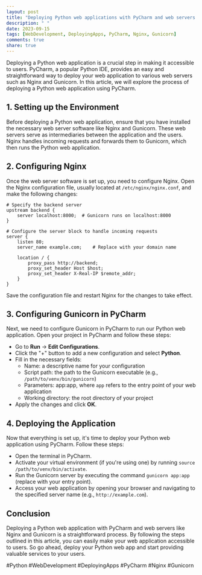 ```yaml
---
layout: post
title: "Deploying Python web applications with PyCharm and web servers (e.g., Nginx, Gunicorn)"
description: " "
date: 2023-09-15
tags: [WebDevelopment, DeployingApps, PyCharm, Nginx, Gunicorn]
comments: true
share: true
---
```


Deploying a Python web application is a crucial step in making it accessible to users. PyCharm, a popular Python IDE, provides an easy and straightforward way to deploy your web application to various web servers such as Nginx and Gunicorn. In this article, we will explore the process of deploying a Python web application using PyCharm.

## 1. Setting up the Environment

Before deploying a Python web application, ensure that you have installed the necessary web server software like Nginx and Gunicorn. These web servers serve as intermediaries between the application and the users. Nginx handles incoming requests and forwards them to Gunicorn, which then runs the Python web application.

## 2. Configuring Nginx

Once the web server software is set up, you need to configure Nginx. Open the Nginx configuration file, usually located at `/etc/nginx/nginx.conf`, and make the following changes:

```nginx
# Specify the backend server
upstream backend {
    server localhost:8000;  # Gunicorn runs on localhost:8000
}

# Configure the server block to handle incoming requests
server {
    listen 80;
    server_name example.com;    # Replace with your domain name

    location / {
        proxy_pass http://backend;
        proxy_set_header Host $host;
        proxy_set_header X-Real-IP $remote_addr;
    }
}
```

Save the configuration file and restart Nginx for the changes to take effect.

## 3. Configuring Gunicorn in PyCharm

Next, we need to configure Gunicorn in PyCharm to run our Python web application. Open your project in PyCharm and follow these steps:

- Go to **Run** -> **Edit Configurations**.
- Click the "+" button to add a new configuration and select **Python**.
- Fill in the necessary fields:
  - Name: a descriptive name for your configuration
  - Script path: the path to the Gunicorn executable (e.g., `/path/to/venv/bin/gunicorn`)
  - Parameters: app:app, where `app` refers to the entry point of your web application
  - Working directory: the root directory of your project
- Apply the changes and click **OK**.

## 4. Deploying the Application

Now that everything is set up, it's time to deploy your Python web application using PyCharm. Follow these steps:

- Open the terminal in PyCharm.
- Activate your virtual environment (if you're using one) by running `source /path/to/venv/bin/activate`.
- Run the Gunicorn server by executing the command `gunicorn app:app` (replace with your entry point).
- Access your web application by opening your browser and navigating to the specified server name (e.g., `http://example.com`).

## Conclusion

Deploying a Python web application with PyCharm and web servers like Nginx and Gunicorn is a straightforward process. By following the steps outlined in this article, you can easily make your web application accessible to users. So go ahead, deploy your Python web app and start providing valuable services to your users.

#Python #WebDevelopment #DeployingApps #PyCharm #Nginx #Gunicorn